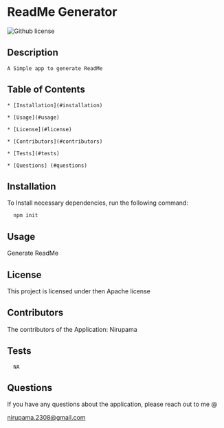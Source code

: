
  # ReadMe Generator
  ![Github license](Apache)

  ## Description
    A Simple app to generate ReadMe
  
  ## Table of Contents
    * [Installation](#installation)
    
    * [Usage](#usage)

    * [License](#license)

    * [Contributors](#contributors)

    * [Tests](#tests)

    * [Questions] (#questions)

  ## Installation <a name="installation"></a>

  To Install necessary dependencies, run the following command:

      npm init

  ## Usage
  
  Generate ReadMe

  ## License

  This project is licensed under then Apache license

  ## Contributors

  The contributors of the Application: Nirupama

  ## Tests

      NA
  
  ## Questions

  If you have any questions about the application, please reach out to me @ 

  nirupama.2308@gmail.com
   
